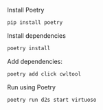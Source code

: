 Install Poetry

```bash
pip install poetry
```

Install dependencies

```bash
poetry install
```

Add dependencies:

```bash
poetry add click cwltool
```

Run using Poetry

```bash
poetry run d2s start virtuoso
```